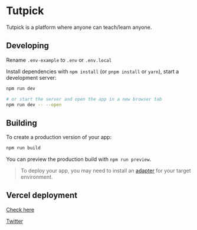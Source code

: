 # Tutpick

Tutpick is a platform where anyone can teach/learn anyone.

## Developing

Rename `.env-example` to `.env` or `.env.local`

Install dependencies with `npm install` (or `pnpm install` or `yarn`), start a development server:

```bash
npm run dev

# or start the server and open the app in a new browser tab
npm run dev -- --open
```

## Building

To create a production version of your app:

```bash
npm run build
```

You can preview the production build with `npm run preview`.

> To deploy your app, you may need to install an [adapter](https://kit.svelte.dev/docs/adapters) for your target environment.

## Vercel deployment

[Check here](https://vercel.com/guides/how-can-i-use-bitbucket-pipelines-with-vercel#configuring-bitbucket-pipelines-for-vercel)

[Twitter](https://twitter.com/shamscorner)
